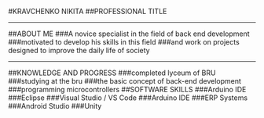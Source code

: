 #KRAVCHENKO NIKITA
##PROFESSIONAL TITLE
***
##ABOUT ME
###A novice specialist in the field of back end development
###motivated to develop his skills in this field
###and work on projects designed to improve the daily life of society
***
##KNOWLEDGE AND PROGRESS
###completed lyceum of BRU
###studying at the bru
###the basic concept of back-end development
###programming microcontrollers
##SOFTWARE SKILLS
###Arduino IDE
###Eclipse
###Visual Studio / VS Code
###Arduino IDE
###ERP Systems
###Android Studio
###Unity
